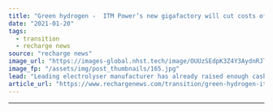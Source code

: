 ```yaml
---
title: "Green hydrogen -  ITM Power’s new gigafactory will cut costs of electrolysers by almost 40%"
date: "2021-01-20"
tags: 
  - transition
  - recharge news
source: "recharge news"
image_url: "https://images-global.nhst.tech/image/OUUzSEdpK3Z4Y3AydnRJTm92WWw2TTNGd0UwUHVUYUJHYlhlOWRlMlJQTT0=/nhst/binary/096c59d9cd93eb375dfda075bdacba83"
image_fp: "/assets/img/post_thumbnails/165.jpg"
lead: "Leading electrolyser manufacturer has already raised enough cash to build a second factory of up to 2GW, chief executive Graham Cooley tells Leigh Collins"
article_url: "https://www.rechargenews.com/transition/green-hydrogen-itm-power-s-new-gigafactory-will-cut-costs-of-electrolysers-by-almost-40-/2-1-948190"
---
```


---
